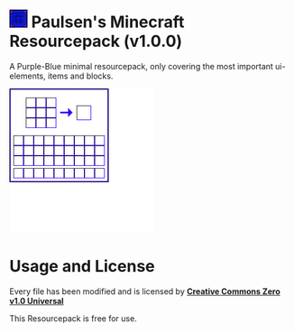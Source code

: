 # ![](assets/minecraft/textures/block/crafting_table_top.png) Paulsen's Minecraft Resourcepack (v1.0.0)

A Purple-Blue minimal resourcepack, only covering the most important ui-elements, items and blocks.


![](assets/minecraft/textures/gui/container/crafting_table.png)

# Usage and License
Every file has been modified and is licensed by **[Creative Commons Zero v1.0 Universal](LICENSE)** 

This Resourcepack is free for use.
